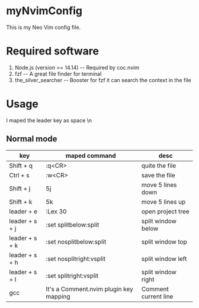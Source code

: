 # myNvimConfig

This is my Neo Vim config file.

# Required software

1. Node.js (version >= 14.14) -- Required by coc.nvim
2. fzf                        -- A great file finder for terminal
3. the_silver_searcher        -- Booster for fzf it can search the context in the file 

# Usage
I maped the leader key as space \n
## Normal mode
| key            | maped command                          | desc                 |
|----------------|----------------------------------------|----------------------|
| Shift + q      | :q\<CR>                                | quite the file       |
| Ctrl + s       | :w\<CR>                                | save the file        |
| Shift + j      | 5j                                     | move 5 lines down    |
| Shift + k      | 5k                                     | move 5 lines up      |
| leader + e     | :Lex 30<cr>                            | open project tree    |
| leader + s + j | :set splitbelow<CR>:split<CR>          | split window below   |
| leader + s + k | :set nosplitbelow<CR>:split<CR>        | split window top     |
| leader + s + h | :set nosplitright<CR>:vsplit<CR>       | split window left    |
| leader + s + l | :set splitright<CR>:vsplit<CR>         | split window right   |
| gcc            | It's a Comment.nvim plugin key mapping | Comment current line |
